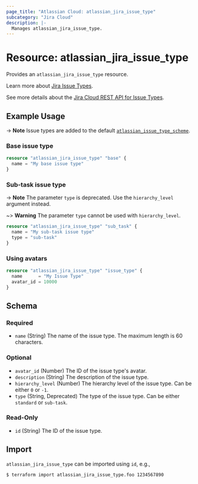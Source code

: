 ```yaml
---
page_title: "Atlassian Cloud: atlassian_jira_issue_type"
subcategory: "Jira Cloud"
description: |-
  Manages atlassian_jira_issue_type.
---
```


# Resource: atlassian_jira_issue_type

Provides an `atlassian_jira_issue_type` resource.

Learn more about [Jira Issue Types](https://support.atlassian.com/jira-cloud-administration/docs/what-are-issue-types/).

See more details about the [Jira Cloud REST API for Issue Types](https://developer.atlassian.com/cloud/jira/platform/rest/v3/api-group-issue-types/).

## Example Usage

-> **Note** Issue types are added to the default [`atlassian_issue_type_scheme`](/docs/resources/issue_type_scheme.md).

### Base issue type

```terraform
resource "atlassian_jira_issue_type" "base" {
  name = "My base issue type"
}
```

### Sub-task issue type

-> **Note** The parameter `type` is deprecated. Use the `hierarchy_level` argument instead.

~> **Warning** The parameter `type` cannot be used with `hierarchy_level`.

```terraform
resource "atlassian_jira_issue_type" "sub_task" {
  name = "My sub-task issue type"
  type = "sub-task"
}
```

### Using avatars

```terraform
resource "atlassian_jira_issue_type" "issue_type" {
  name      = "My Issue Type"
  avatar_id = 10000
}
```

<!-- schema generated by tfplugindocs -->
## Schema

### Required

- `name` (String) The name of the issue type. The maximum length is 60 characters.

### Optional

- `avatar_id` (Number) The ID of the issue type's avatar.
- `description` (String) The description of the issue type.
- `hierarchy_level` (Number) The hierarchy level of the issue type. Can be either `0` or `-1`.
- `type` (String, Deprecated) The type of the issue type. Can be either `standard` or `sub-task`.

### Read-Only

- `id` (String) The ID of the issue type.

## Import

`atlassian_jira_issue_type` can be imported using `id`, e.g.,

```sh
$ terraform import atlassian_jira_issue_type.foo 1234567890
```

